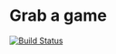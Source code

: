 Grab a game
===========

[![Build Status](https://secure.travis-ci.org/chrismckinnel/Grabagame.png?branch=develop)](http://travis-ci.org/chrismckinnel/Grabagame)